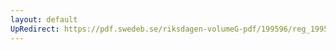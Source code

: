 ```yaml
---
layout: default
UpRedirect: https://pdf.swedeb.se/riksdagen-volumeG-pdf/199596/reg_199596/reg_199596_0271.pdf
---
```

